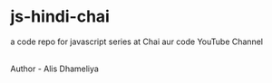 # js-hindi-chai

a code repo for javascript series at Chai aur code YouTube Channel

<br>
Author - Alis Dhameliya
